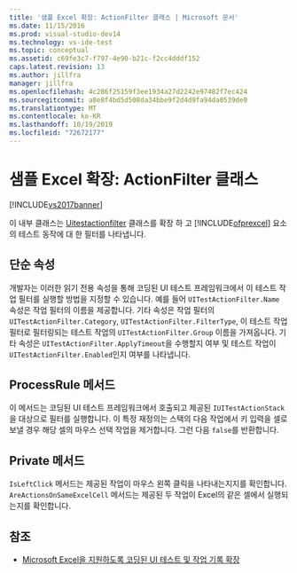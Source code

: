 ```yaml
---
title: '샘플 Excel 확장: ActionFilter 클래스 | Microsoft 문서'
ms.date: 11/15/2016
ms.prod: visual-studio-dev14
ms.technology: vs-ide-test
ms.topic: conceptual
ms.assetid: c69fe3c7-f797-4e90-b21c-f2cc4dddf152
caps.latest.revision: 13
ms.author: jillfra
manager: jillfra
ms.openlocfilehash: 4c286f25159f3ee1934a27d2242e97482f7ec424
ms.sourcegitcommit: a8e8f4bd5d508da34bbe9f2d4d9fa94da0539de0
ms.translationtype: MT
ms.contentlocale: ko-KR
ms.lasthandoff: 10/19/2019
ms.locfileid: "72672177"
---
```

# <a name="sample-excel-extension-actionfilter-class"></a>샘플 Excel 확장: ActionFilter 클래스
[!INCLUDE[vs2017banner](../includes/vs2017banner.md)]

이 내부 클래스는 [Uitestactionfilter](/previous-versions/visualstudio/visual-studio-2012/dd985757(v=vs.110)) 클래스를 확장 하 고 [!INCLUDE[ofprexcel](../includes/ofprexcel-md.md)] 요소의 테스트 동작에 대 한 필터를 나타냅니다.

## <a name="simple-properties"></a>단순 속성
 개발자는 이러한 읽기 전용 속성을 통해 코딩된 UI 테스트 프레임워크에서 이 테스트 작업 필터를 실행할 방법을 지정할 수 있습니다. 예를 들어 `UITestActionFilter.Name` 속성은 작업 필터의 이름을 제공합니다. 기타 속성은 작업 필터의 `UITestActionFilter.Category`, `UITestActionFilter.FilterType`, 이 테스트 작업 필터로 필터링되는 테스트 작업의 `UITestActionFilter.Group` 이름을 가져옵니다. 기타 속성은 `UITestActionFilter.ApplyTimeout`을 수행할지 여부 및 테스트 작업이 `UITestActionFilter.Enabled`인지 여부를 나타냅니다.

## <a name="processrule-method"></a>ProcessRule 메서드
 이 메서드는 코딩된 UI 테스트 프레임워크에서 호출되고 제공된 `IUITestActionStack`을 대상으로 필터를 실행합니다. 이 특정 재정의는 스택의 다음 작업에서 키 입력을 셀로 보낼 경우 해당 셀의 마우스 선택 작업을 제거합니다. 그런 다음 `false`를 반환합니다.

## <a name="private-methods"></a>Private 메서드
 `IsLeftClick` 메서드는 제공된 작업이 마우스 왼쪽 클릭을 나타내는지지를 확인합니다. `AreActionsOnSameExcelCell` 메서드는 제공된 두 작업이 Excel의 같은 셀에서 실행되는지를 확인합니다.

## <a name="see-also"></a>참조

- [Microsoft Excel을 지원하도록 코딩된 UI 테스트 및 작업 기록 확장](../test/extending-coded-ui-tests-and-action-recordings-to-support-microsoft-excel.md)
